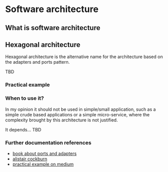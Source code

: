 # Software architecture

## What is software architecture

## Hexagonal architecture

Hexagonal architecture is the alternative name for the architecture based on the adapters and ports pattern.

TBD

### Practical example

### When to use it?

In my opinion it should not be used in simple/small application, such as a simple crude based applications or a simple micro-service, where the complexity brought by this architecture is not justified.

It depends... TBD

### Further documentation references

- [book about ports and adapters](https://softwarecampament.wordpress.com/portsadapters/)
- [alistair cockburn](http://archive.is/5j2NI)
- [practical example on medium](https://medium.com/@BertilMuth/implementing-a-hexagonal-architecture-bcfbe0d63622)
